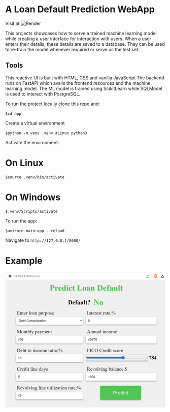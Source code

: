 # A Loan Default Prediction WebApp

Visit at ![Render](https://loan-app-0t4q.onrender.com)

This projects showcases how to serve a trained machine learning model
while creating a user interface for interaction with users. 
When a user enters their details, these details are saved to a database.
They can be used to re-train the model whenever required or serve as the
test set.

## Tools
This reactive UI is built with HTML, CSS and vanilla JavaScript
The backend runs on FastAPI which avails the frontend resources and the
machine learning model. The ML model is trained using ScikitLearn while
SQLModel is used to interact with PostgreSQL.

To run the project locally clone this repo and:
```
$cd app
```

Create a virtual environment
```
$python -m venv .venv #Linux python3
```

Activate the environment:
# On Linux
```
$source .venv/bin/activate
```
# On Windows
```
$.venv/Scripts/activate
```

To run the app:
```
$uvicorn main:app --reload
```

Navigate to ```http://127.0.0.1/8000/```

# Example
![Sample try](app/assets/loan_app_img.png)